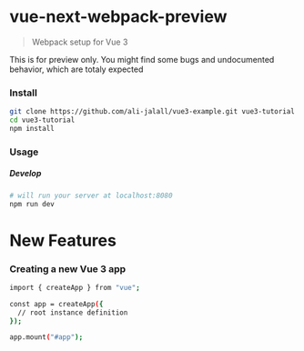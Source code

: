 # vue-next-webpack-preview

> Webpack setup for Vue 3  

This is for preview only. You might find some bugs and undocumented behavior, which are totaly expected


### Install
```sh
git clone https://github.com/ali-jalall/vue3-example.git vue3-tutorial
cd vue3-tutorial
npm install
```
### Usage
##### Develop
```sh
# will run your server at localhost:8080
npm run dev
```

# New Features

### Creating a new Vue 3 app
```sh
import { createApp } from "vue";

const app = createApp({
  // root instance definition
});

app.mount("#app");

```